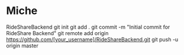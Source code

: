 # Miche
RideShareBackend
git init
git add .
git commit -m "Initial commit for RideShare Backend"
git remote add origin https://github.com/[your_username]/RideShareBackend.git
git push -u origin master
